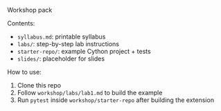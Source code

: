 Workshop pack

Contents:
- `syllabus.md`: printable syllabus
- `labs/`: step-by-step lab instructions
- `starter-repo/`: example Cython project + tests
- `slides/`: placeholder for slides

How to use:
1. Clone this repo
2. Follow `workshop/labs/lab1.md` to build the example
3. Run `pytest` inside `workshop/starter-repo` after building the extension
